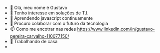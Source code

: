 - 👋 Olá, meu nome é Gustavo
- 👀 Tenho interesse em soluções de T.I.
- 🌱 Aprendendo javascript continuamente
- 💞️ Procuro colaborar com o futuro da tecnologia
- 📫 Como me encotrar nas redes https://www.linkedin.com/in/gustavo-pereira-carvalho-110077150/
- 🏡 Trabalhando de casa
- 

<!---
uaigust/uaigust is a ✨ special ✨ repository because its `README.md` (this file) appears on your GitHub profile.
You can click the Preview link to take a look at your changes.
--->
